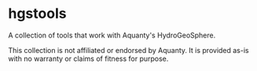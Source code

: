 # hgstools

A collection of tools that work with Aquanty's HydroGeoSphere.

This collection is not affiliated or endorsed by Aquanty. It is provided as-is
with no warranty or claims of fitness for purpose.


